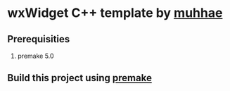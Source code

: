 # wxWidget C++ template by [muhhae](github.com/muhhae)

Prerequisities 
- 
1. premake 5.0

Build this project using [premake](https://premake.github.io/)
-